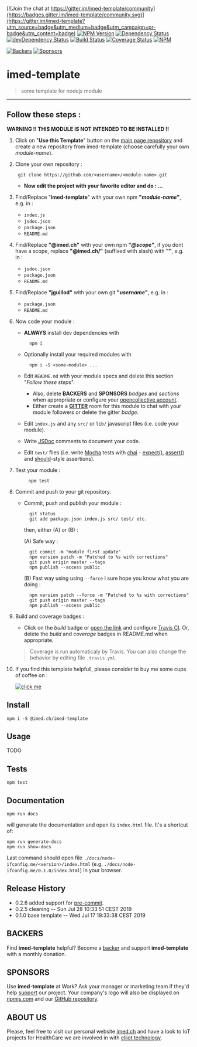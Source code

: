 [![Join the chat at https://gitter.im/imed-template/community](https://badges.gitter.im/imed-template/community.svg)](https://gitter.im/imed-template?utm_source=badge&utm_medium=badge&utm_campaign=pr-badge&utm_content=badge)
[![NPM Version](https://img.shields.io/npm/v/@imed.ch/imed-template.svg)](https://npmjs.org/package/@imed.ch/imed-template)
[![Dependency Status](https://david-dm.org/jguillod/imed-template.svg?style=flat)](https://david-dm.org/jguillod/imed-template)
[![devDependency Status](https://img.shields.io/david/dev/jguillod/imed-template.svg?style=flat)](https://david-dm.org/jguillod/imed-template#info=devDependencies)
[![Build Status](https://travis-ci.com/jguillod/imed-template.svg?branch=master)](https://travis-ci.com/jguillod/imed-template)
[![Coverage Status](https://coveralls.io/repos/github/jguillod/imed-template/badge.svg?branch=master)](https://coveralls.io/github/jguillod/imed-template?branch=master)
[![NPM](https://img.shields.io/github/license/jguillod/imed-template.svg)](LICENSE)

[![Backers](https://opencollective.com/imed-template/backers/badge.svg)](#BACKERS)
[![Sponsors](https://opencollective.com/imed-template/sponsors/badge.svg)](#SPONSORS)



# imed-template #


> some template for nodejs module

---

## Follow these steps&nbsp;: ##

**WARNING !! THIS MODULE IS NOT INTENDED TO BE INSTALLED !!**

1. Click on "**Use this Template**" button on the [main page repository](https://github.com/jguillod/imed-template) and create a new repository from imed-template (choose carefully your own *module-name*).

2. Clone your own repository&nbsp;:

		git clone https://github.com/<username>/<module-name>.git


	- **Now edit the project with your favorite editor and do&nbsp;:&nbsp;...**

3. Find/Replace "**imed-template**" with your own npm **"*module-name*"**, e.g. in&nbsp;:

	- `index.js`
	- `jsdoc.json`
	- `package.json`
	- `README.md`

4. Find/Replace **"@imed.ch"** with your own npm **"*@scope*"**, if you dont have a scope, replace **"@imed.ch/"** (suffixed with slash) with **""**, e.g. in&nbsp;:

	- `jsdoc.json`
	- `package.json`
	- `README.md`

5. Find/Replace **"jguillod"** with your own git **"*username*"**, e.g. in&nbsp;:

	- `package.json`
	- `README.md`

6. Now code your module&nbsp;:

	- **ALWAYS** install dev dependencies with
	
			npm i

	- Optionally install your required modules with

			npm i -S <some-module> ...

	- Edit `README.md` with your module specs and delete this section "*Follow these steps*".
		- Also, delete **BACKERS** and **SPONSORS** *badges* and *sections* when appropriate or configure your [opencollective account](https://opencollective.com/jguillod).
		- Either create a [**GITTER**](https://gitter.im) room for this module to chat with your module followers or delete the gitter *badge*.

	- Edit `index.js` and any `src/` or `lib/` javascript files (i.e. code your module).
	- Write [JSDoc](https://jsdoc.app) comments to document your code.
	- Edit `test/` files (i.e. write [Mocha](https://mochajs.org) tests with [chai](https://www.chaijs.com/) - [expect()](https://www.chaijs.com/guide/styles/#expect), [assert()](https://www.chaijs.com/guide/styles/#assert) and [should](https://www.chaijs.com/guide/styles/#should)-style assertions).

7. Test your module&nbsp;:

			npm test

8. Commit and push to your git repository.
	- Commit, push and publish your module&nbsp;:

			git status
			git add package.json index.js src/ test/ etc.

		then, either (A) or (B)&nbsp;:

		(A) Safe way&nbsp;:

			git commit -m "module first update"
			npm version patch -m "Patched to %s with corrections"
			git push origin master --tags
			npm publish --access public

		(B) Fast way using using `--force` I sure hope you know what you are doing&nbsp;:

			npm version patch --force -m "Patched to %s with corrections"
			git push origin master --tags
			npm publish --access public
			
9. Build and coverage badges&nbsp;:

	- Click on the *build* badge or [open the link](https://travis-ci.com/jguillod/imed-template) and configure [Travis CI](https://travis-ci.com). Or, delete the *build* and *coverage* badges in README.md when appropriate.

	> Coverage is run automaticaly by Travis. You can also change the behavior by editing file `.travis.yml`.

10. If you find this template helpfull, please consider to buy me some cups of coffee on&nbsp;:

	[![click me](https://ko-fi.com/img/Kofi_Logo_Blue.svg)](https://ko-fi.com/elojes)

## Install ##

	npm i -S @imed.ch/imed-template

## Usage ##

TODO

## Tests ##

	npm test

## Documentation ##

	npm run docs

will generate the documentation and open its `index.html` file. It's a shortcut of:

	npm run generate-docs
	npm run show-docs

Last command should open file `./docs/node-ifconfig.me/<version>/index.html` (e.g. `./docs/node-ifconfig.me/0.1.0/index.html`) in your browser.

## Release History ##

* 0.2.6 added support for [pre-commit](https://github.com/observing/pre-commit).
* 0.2.5 cleaning
  -- Sun Jul 28 10:33:51 CEST 2019
* 0.1.0 base template
  -- Wed Jul 17 19:33:38 CEST 2019

## BACKERS ##

Find **imed-template** helpful? Become a [backer](https://opencollective.com/jguillod#support) and support **imed-template** with a monthly donation.

## SPONSORS ##

Use **imed-template** at Work? Ask your manager or marketing team if they'd help [support](https://opencollective.com/jguillod#support) our project. Your company's logo will also be displayed on [npmjs.com](http://npmjs.com/package/@imed.ch/imed-template) and our [GitHub repository](https://github.com/jguillod/imed-template#sponsors).

## ABOUT US ##

Please, feel free to visit our personal website [imed.ch](http://imed.ch) and have a look to IoT projects for HealthCare we are involved in with [eliiot technology](http://eliiot-technology.ch).
